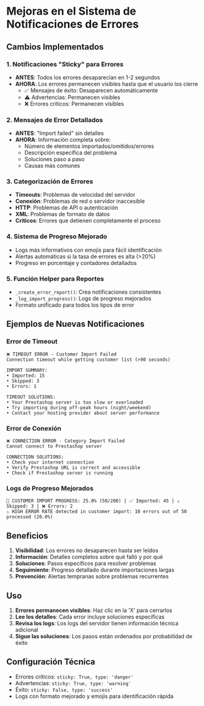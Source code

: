 # Mejoras en el Sistema de Notificaciones de Errores

## Cambios Implementados

### 1. Notificaciones "Sticky" para Errores
- **ANTES**: Todos los errores desaparecían en 1-2 segundos
- **AHORA**: Los errores permanecen visibles hasta que el usuario los cierre
  - ✅ Mensajes de éxito: Desaparecen automáticamente
  - ⚠️ Advertencias: Permanecen visibles
  - ❌ Errores críticos: Permanecen visibles

### 2. Mensajes de Error Detallados
- **ANTES**: "Import failed" sin detalles
- **AHORA**: Información completa sobre:
  - Número de elementos importados/omitidos/errores
  - Descripción específica del problema
  - Soluciones paso a paso
  - Causas más comunes

### 3. Categorización de Errores
- **Timeouts**: Problemas de velocidad del servidor
- **Conexión**: Problemas de red o servidor inaccesible
- **HTTP**: Problemas de API o autenticación
- **XML**: Problemas de formato de datos
- **Críticos**: Errores que detienen completamente el proceso

### 4. Sistema de Progreso Mejorado
- Logs más informativos con emojis para fácil identificación
- Alertas automáticas si la tasa de errores es alta (>20%)
- Progreso en porcentaje y contadores detallados

### 5. Función Helper para Reportes
- `_create_error_report()`: Crea notificaciones consistentes
- `_log_import_progress()`: Logs de progreso mejorados
- Formato unificado para todos los tipos de error

## Ejemplos de Nuevas Notificaciones

### Error de Timeout
```
❌ TIMEOUT ERROR - Customer Import Failed
Connection timeout while getting customer list (>90 seconds)

IMPORT SUMMARY:
• Imported: 15
• Skipped: 3
• Errors: 1

TIMEOUT SOLUTIONS:
• Your Prestashop server is too slow or overloaded
• Try importing during off-peak hours (night/weekend)
• Contact your hosting provider about server performance
```

### Error de Conexión
```
❌ CONNECTION ERROR - Category Import Failed
Cannot connect to Prestashop server

CONNECTION SOLUTIONS:
• Check your internet connection
• Verify Prestashop URL is correct and accessible
• Check if Prestashop server is running
```

### Logs de Progreso Mejorados
```
🔄 CUSTOMER IMPORT PROGRESS: 25.0% (50/200) | ✅ Imported: 45 | ⚠️ Skipped: 3 | ❌ Errors: 2
⚠️ HIGH ERROR RATE detected in customer import: 10 errors out of 50 processed (20.0%)
```

## Beneficios

1. **Visibilidad**: Los errores no desaparecen hasta ser leídos
2. **Información**: Detalles completos sobre qué falló y por qué
3. **Soluciones**: Pasos específicos para resolver problemas
4. **Seguimiento**: Progreso detallado durante importaciones largas
5. **Prevención**: Alertas tempranas sobre problemas recurrentes

## Uso

1. **Errores permanecen visibles**: Haz clic en la 'X' para cerrarlos
2. **Lee los detalles**: Cada error incluye soluciones específicas
3. **Revisa los logs**: Los logs del servidor tienen información técnica adicional
4. **Sigue las soluciones**: Los pasos están ordenados por probabilidad de éxito

## Configuración Técnica

- Errores críticos: `sticky: True, type: 'danger'`
- Advertencias: `sticky: True, type: 'warning'`
- Éxito: `sticky: False, type: 'success'`
- Logs con formato mejorado y emojis para identificación rápida
